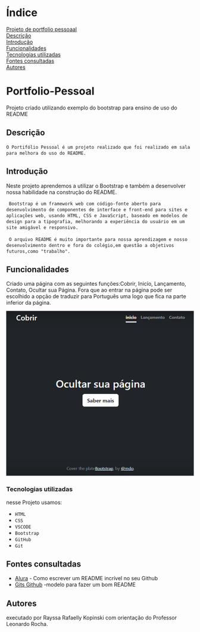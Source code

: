 # Índice 

[Projeto de portfolio pessoaal](#portfolio-pessoal)  
[Descrição](#descri%C3%A7%C3%A3o)  
[Introdução](#introdu%C3%A7%C3%A3o)  
[Funcionalidades](#funcionalidades)  
[Tecnologias utilizadas](#tecnologias-utilizadas)  
[Fontes consultadas](#fontes-consultadas)  
[Autores](#autores)  

# Portfolio-Pessoal
Projeto criado utilizando exemplo do bootstrap para ensino de uso do README 

## Descrição
    O Portifólio Pessoal é um projeto realizado que foi realizado em sala para melhora do uso do README.
## Introdução
Neste projeto aprendemos a utilizar o Bootstrap e também a desenvolver nossa habilidade na construção do README.

     Bootstrap é um framework web com código-fonte aberto para desenvolvimento de componentes de interface e front-end para sites e aplicações web, usando HTML, CSS e JavaScript, baseado em modelos de design para a tipografia, melhorando a experiência do usuário em um site amigável e responsivo.  

     O arquivo README é muito importante para nossa aprendizagem e nosso desenvolvimento dentro e fora do colégio,em questão a objetivos futuros,como "trabalho".
## Funcionalidades
Criado uma página com as seguintes funções:Cobrir, Inicío, Lançamento, Contato, Ocultar sua Página.
Fora que ao entrar na página pode ser escolhido a opção de traduzir para Português uma logo que fica na parte 
inferior da página.  

![Capa do projeto](img/capa.png)

### Tecnologias utilizadas 
nesse Projeto usamos:
* ``HTML``
* ``CSS``
* ``VSCODE``
* ``Bootstrap``
* ``GitHub``
* ``Git``

## Fontes consultadas
* [Alura](https://www.alura.com.br/artigos/escrever-bom-readme) - Como escrever um README incrível no seu Github
 * [Gits Github](https://gist.github.com/lohhans/f8da0b147550df3f96914d3797e9fb89) -modelo para fazer um bom README

## Autores
executado por Rayssa Rafaelly Kopinski com orientação do Professor Leonardo Rocha.